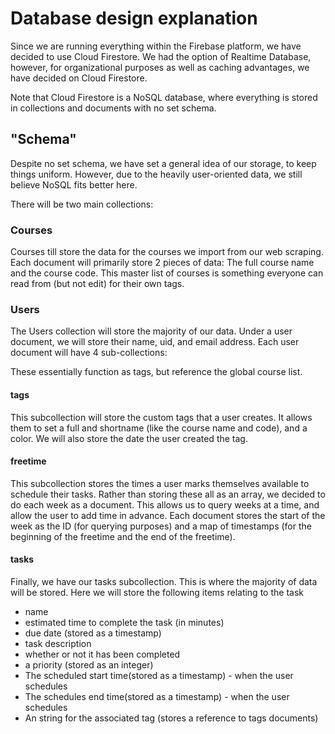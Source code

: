 # Database design explanation
Since we are running everything within the Firebase platform, we have decided to use Cloud Firestore.
We had the option of Realtime Database, however, for organizational purposes as well as caching advantages, we have decided on Cloud Firestore.

Note that Cloud Firestore is a NoSQL database, where everything is stored in collections and documents with no set schema.

## "Schema"
Despite no set schema, we have set a general idea of our storage, to keep things uniform.
However, due to the heavily user-oriented data, we still believe NoSQL fits better here.

There will be two main collections:
### Courses
Courses till store the data for the courses we import from our web scraping.
Each document will primarily store 2 pieces of data: The full course name and the course code.
This master list of courses is something everyone can read from (but not edit) for their own tags.


### Users
The Users collection will store the majority of our data.
Under a user document, we will store their name, uid, and email address.
Each user document will have 4 sub-collections:

These essentially function as tags, but reference the global course list.
#### tags
This subcollection will store the custom tags that a user creates.
It allows them to set a full and shortname (like the course name and code), and a color. We will also store the date the user created the tag.
#### freetime
This subcollection stores the times a user marks themselves available to schedule their tasks.
Rather than storing these all as an array, we decided to do each week as a document. 
This allows us to query weeks at a time, and allow the user to add time in advance.
Each document stores the start of the week as the ID (for querying purposes) and a map of timestamps (for the beginning of the freetime and the end of the freetime).
#### tasks
Finally, we have our tasks subcollection.
This is where the majority of data will be stored.
Here we will store the following items relating to the task

 - name
 - estimated time to complete the task (in minutes)
 - due date (stored as a timestamp)
 - task description
 - whether or not it has been completed
 - a priority (stored as an integer)
 - The scheduled start time(stored as a timestamp) - when the user schedules
 - The schedules end time(stored as a timestamp) - when the user schedules
 - An string for the associated tag (stores a reference to tags documents)